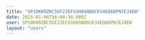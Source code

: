 ```yaml
---
title: "SP10KKRZNC5GFZJEFGSH8SNQ0CK34EQ6DPN7EJ4EW"
date: 2025-01-06T16:00:38.900Z
user: SP10KKRZNC5GFZJEFGSH8SNQ0CK34EQ6DPN7EJ4EW
layout: "users"
---
```

    
